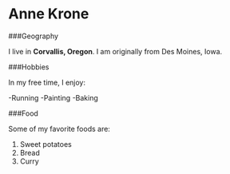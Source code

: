 # Anne Krone

###Geography

I live in **Corvallis, Oregon**. I am originally from Des Moines, Iowa.

###Hobbies

In my free time, I enjoy:

-Running
-Painting
-Baking

###Food

Some of my favorite foods are:

1. Sweet potatoes
2. Bread
3. Curry
